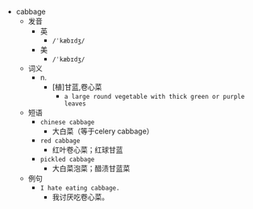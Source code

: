 - cabbage
  - 发音
    - 英
      - `/ˈkæbɪdʒ/`
    - 美
      - `/ˈkæbɪdʒ/`
  - 词义
    - n.
      - [植]甘蓝,卷心菜
        - `a large round vegetable with thick green or purple leaves`
  - 短语
    - `chinese cabbage`
      - 大白菜（等于celery cabbage） 
    - `red cabbage`
      - 红叶卷心菜；红球甘蓝 
    - `pickled cabbage`
      - 大白菜泡菜；醋渍甘蓝菜 
  - 例句
    - `I hate eating cabbage.`
      - 我讨厌吃卷心菜。

